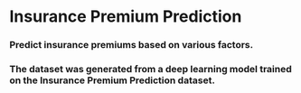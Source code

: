 # Insurance Premium Prediction
### Predict insurance premiums based on various factors.
### The dataset was generated from a deep learning model trained on the Insurance Premium Prediction dataset.

